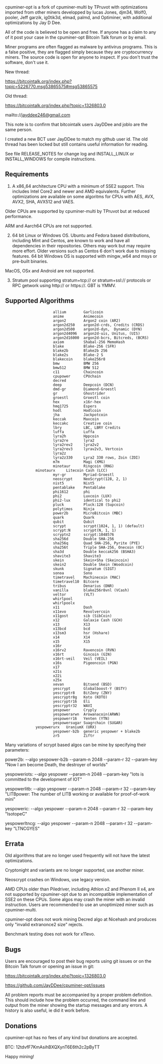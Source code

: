 cpuminer-opt is a fork of cpuminer-multi by TPruvot with optimizations
imported from other miners developped by lucas Jones, djm34, Wolf0, pooler,
Jeff garzik, ig0tik3d, elmad, palmd, and Optiminer, with additional
optimizations by Jay D Dee.

All of the code is believed to be open and free. If anyone has a
claim to any of it post your case in the cpuminer-opt Bitcoin Talk forum
or by email.

Miner programs are often flagged as malware by antivirus programs. This is
a false positive, they are flagged simply because they are cryptocurrency 
miners. The source code is open for anyone to inspect. If you don't trust 
the software, don't use it.


New thread:

https://bitcointalk.org/index.php?topic=5226770.msg53865575#msg53865575

Old thread:

https://bitcointalk.org/index.php?topic=1326803.0

mailto://jayddee246@gmail.com

This note is to confirm that bitcointalk users JayDDee and joblo are the
same person.

I created a new BCT user JayDDee to match my github user id.
The old thread has been locked but still contains useful information for
reading.

See file RELEASE_NOTES for change log and INSTALL_LINUX or INSTALL_WINDOWS
for compile instructions.

Requirements
------------

1. A x86_64 architecture CPU with a minimum of SSE2 support. This includes
Intel Core2 and newer and AMD equivalents. Further optimizations are available
on some algoritms for CPUs with AES, AVX, AVX2, SHA, AVX512 and VAES.

Older CPUs are supported by cpuminer-multi by TPruvot but at reduced
performance.

ARM and Aarch64 CPUs are not supported.

2. 64 bit Linux or Windows OS. Ubuntu and Fedora based distributions,
including Mint and Centos, are known to work and have all dependencies
in their repositories. Others may work but may require more effort. Older
versions such as Centos 6 don't work due to missing features. 
64 bit Windows OS is supported with mingw_w64 and msys or pre-built binaries.

MacOS, OSx and Android are not supported.

3. Stratum pool supporting stratum+tcp:// or stratum+ssl:// protocols or
RPC getwork using http:// or https://.
GBT is YMMV.

Supported Algorithms
--------------------

                          allium        Garlicoin
                          anime         Animecoin
                          argon2        Argon2 coin (AR2)
                          argon2d250    argon2d-crds, Credits (CRDS)
                          argon2d500    argon2d-dyn,  Dynamic (DYN)
                          argon2d4096   argon2d-uis, Unitus, (UIS)
                          argon2d16000  argon2d-bcrs, Bitcreds, (BCRS)
                          axiom         Shabal-256 MemoHash
                          blake         Blake-256 (SFR)
                          blake2b       Blake2b 256
                          blake2s       Blake-2 S
                          blakecoin     blake256r8
                          bmw           BMW 256
                          bmw512        BMW 512 
                          c11           Chaincoin
                          cpupower      CPUchain
                          decred
                          deep          Deepcoin (DCN)
                          dmd-gr        Diamond-Groestl
                          gr       	    Ghostrider
                          groestl       Groestl coin
                          hex           x16r-hex
                          hmq1725       Espers
                          hodl          Hodlcoin
                          jha           Jackpotcoin
                          keccak        Maxcoin
                          keccakc       Creative coin
                          lbry          LBC, LBRY Credits
                          luffa         Luffa
                          lyra2h        Hppcoin
                          lyra2re       lyra2
                          lyra2rev2     lyra2v2
                          lyra2rev3     lyrav2v3, Vertcoin
                          lyra2z        
                          lyra2z330     Lyra2 330 rows, Zoin (ZOI)
                          m7m           Magi (XMG)
                          minotaur      Ringcoin (RNG)
			      minotaurx     Litecoin Cash (LCC)
                          myr-gr        Myriad-Groestl
                          neoscrypt     NeoScrypt(128, 2, 1)
                          nist5         Nist5
                          pentablake    Pentablake
                          phi1612       phi
                          phi2          Luxcoin (LUX)
                          phi2-lux      identical to phi2
                          pluck         Pluck:128 (Supcoin)
                          polytimos     Ninja
                          power2b       MicroBitcoin (MBC)
                          quark         Quark
                          qubit         Qubit
                          scrypt        scrypt(1024, 1, 1) (default)
                          scrypt:N      scrypt(N, 1, 1)
                          scryptn2      scrypt:1048576
                          sha256d       Double SHA-256
                          sha256q       Quad SHA-256, Pyrite (PYE)
                          sha256t       Triple SHA-256, Onecoin (OC)
                          sha3d         Double keccak256 (BSHA3)
                          shavite3      Shavite3
                          skein         Skein+Sha (Skeincoin)
                          skein2        Double Skein (Woodcoin)
                          skunk         Signatum (SIGT)
                          sonoa         Sono
                          timetravel    Machinecoin (MAC)
                          timetravel10  Bitcore
                          tribus        Denarius (DNR)
                          vanilla       blake256r8vnl (VCash)
                          veltor        (VLT)
                          whirlpool
                          whirlpoolx
                          x11           Dash
                          x11evo        Revolvercoin
                          x11gost       sib (SibCoin)
                          x12           Galaxie Cash (GCH)
                          x13           X13
                          x13bcd        bcd
                          x13sm3        hsr (Hshare)
                          x14           X14
                          x15           X15
                          x16r          
                          x16rv2        Ravencoin (RVN)
                          x16rt         Gincoin (GIN)
                          x16rt-veil    Veil (VEIL)
                          x16s          Pigeoncoin (PGN)
                          x17
                          x21s
                          x22i
                          x25x
                          xevan         Bitsend (BSD)
                          yescrypt      Globalboost-Y (BSTY)
                          yescryptr8    BitZeny (ZNY)
                          yescryptr8g   Koto (KOTO)
                          yescryptr16   Eli
                          yescryptr32   WAVI
                          yespower      Cryply
                          yespowerarwn  Arowanacoin(ARWN)
                          yespowerr16   Yenten (YTN)
                          yespowersugar Suagrchain (SUGAR)
			      yespowerurx   UraniumX (URX)
                          yespower-b2b  generic yespower + blake2b
                          zr5           Ziftr

Many variations of scrypt based algos can be mine by specifying their
parameters:

power2b: --algo yespower-b2b --param-n 2048 --param-r 32 --param-key "Now I am become Death, the destroyer of worlds"

yespoweriots: --algo yespower --param-n 2048 --param-key "Iots is committed to the development of IOT"

yespowerlitb: --algo yespower --param-n 2048 --param-r 32 --param-key "LITBpower: The number of LITB working or available for proof-of-work mini"

yespoweric: --algo yespower --param-n 2048 --param-r 32 --param-key "IsotopeC" 


yespowerltncg: --algo yespower --param-n 2048 --param-r 32 --param-key "LTNCGYES"

Errata
------

Old algorithms that are no longer used frequently will not have the latest
optimizations.

Cryptonight and variants are no longer supported, use another miner.

Neoscrypt crashes on Windows, use legacy version.

AMD CPUs older than Piledriver, including Athlon x2 and Phenom II x4, are not
supported by cpuminer-opt due to an incompatible implementation of SSE2 on
these CPUs. Some algos may crash the miner with an invalid instruction.
Users are recommended to use an unoptimized miner such as cpuminer-multi.

cpuminer-opt does not work mining Decred algo at Nicehash and produces
only "invalid extranonce2 size" rejects.

Benchmark testing does not work for x11evo.

Bugs
----

Users are encouraged to post their bug reports using git issues or on the
Bitcoin Talk forum or opening an issue in git:

https://bitcointalk.org/index.php?topic=1326803.0

https://github.com/JayDDee/cpuminer-opt/issues

All problem reports must be accompanied by a proper problem definition.
This should include how the problem occurred, the command line and
output from the miner showing the startup messages and any errors.
A history is also useful, ie did it work before.

Donations
---------

cpuminer-opt has no fees of any kind but donations are accepted.

 BTC: 12tdvfF7KmAsihBXQXynT6E6th2c2pByTT

Happy mining!

